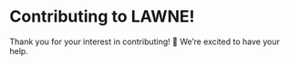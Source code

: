 # Contributing to LAWNE!

Thank you for your interest in contributing! 🎉 We’re excited to have your help.  
